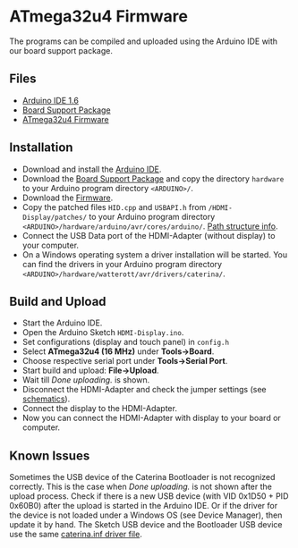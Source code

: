 # ATmega32u4 Firmware
The programs can be compiled and uploaded using the Arduino IDE with our board support package.

## Files
* [Arduino IDE 1.6](http://arduino.cc/en/Main/Software)
* [Board Support Package](https://github.com/watterott/wattuino/raw/master/src/Arduino/Arduino.zip)
* [ATmega32u4 Firmware](https://github.com/watterott/HDMI-Display/archive/master.zip)


## Installation
* Download and install the [Arduino IDE](http://arduino.cc/en/Main/Software).
* Download the [Board Support Package](https://github.com/watterott/wattuino/raw/master/src/Arduino/Arduino.zip) and copy the directory ```hardware``` to your Arduino program directory ```<ARDUINO>/```.
* Download the [Firmware](https://github.com/watterott/HDMI-Display/archive/master.zip).
* Copy the patched files ```HID.cpp``` and ```USBAPI.h``` from ```/HDMI-Display/patches/``` to your Arduino program directory ```<ARDUINO>/hardware/arduino/avr/cores/arduino/```.
  [Path structure info](https://github.com/watterott/HDMI-Display/raw/master/src/HDMI-Display/patches/readme.png).
* Connect the USB Data port of the HDMI-Adapter (without display) to your computer.
* On a Windows operating system a driver installation will be started. You can find the drivers in your Arduino program directory ```<ARDUINO>/hardware/watterott/avr/drivers/caterina/```.


## Build and Upload
* Start the Arduino IDE.
* Open the Arduino Sketch ```HDMI-Display.ino```.
* Set configurations (display and touch panel) in ```config.h```
* Select **ATmega32u4 (16 MHz)** under **Tools->Board**.
* Choose respective serial port under **Tools->Serial Port**.
* Start build and upload: **File->Upload**.
* Wait till *Done uploading.* is shown.
* Disconnect the HDMI-Adapter and check the jumper settings (see [schematics](https://github.com/watterott/HDMI-Display/tree/master/pcb)).
* Connect the display to the HDMI-Adapter.
* Now you can connect the HDMI-Adapter with display to your board or computer.


## Known Issues
Sometimes the USB device of the Caterina Bootloader is not recognized correctly.
This is the case when *Done uploading.* is not shown after the upload process.
Check if there is a new USB device (with VID 0x1D50 + PID 0x60B0) after the upload is started in the Arduino IDE.
Or if the driver for the device is not loaded under a Windows OS (see Device Manager), then update it by hand.
The Sketch USB device and the Bootloader USB device use the same [caterina.inf driver file](https://github.com/watterott/wattuino/raw/master/src/Caterina/Caterina.inf).
